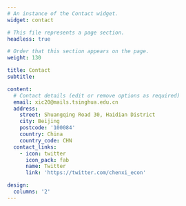 ```yaml
---
# An instance of the Contact widget.
widget: contact

# This file represents a page section.
headless: true

# Order that this section appears on the page.
weight: 130

title: Contact
subtitle:

content:
  # Contact details (edit or remove options as required)
  email: xic20@mails.tsinghua.edu.cn
  address:
    street: Shuangqing Road 30, Haidian District
    city: Beijing
    postcode: '100084'
    country: China
    country_code: CHN
  contact_links:
    - icon: twitter
      icon_pack: fab
      name: Twitter
      link: 'https://twitter.com/chenxi_econ'

design:
  columns: '2'
---
```

